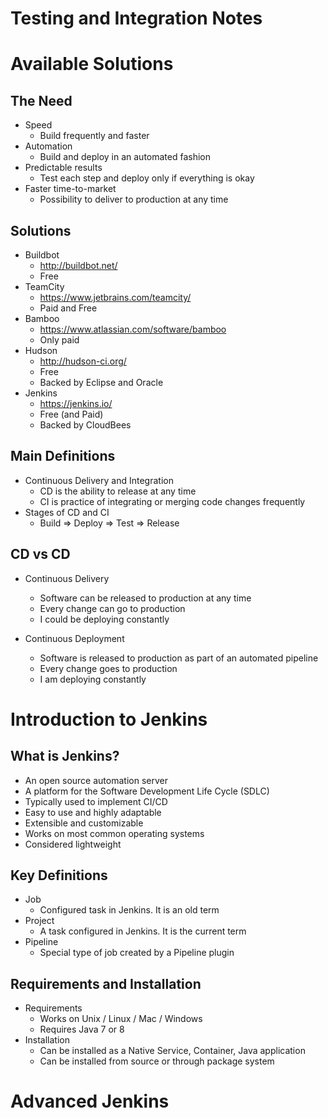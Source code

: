 # Testing and Integration Notes

# Available Solutions

## The Need

- Speed
    - Build frequently and faster
- Automation
    - Build and deploy in an automated fashion
- Predictable results
    - Test each step and deploy only if everything is okay
- Faster time-to-market
    - Possibility to deliver to production at any time

## Solutions

- Buildbot
    - http://buildbot.net/
    - Free
- TeamCity
    - https://www.jetbrains.com/teamcity/ 
    - Paid and Free
- Bamboo
    - https://www.atlassian.com/software/bamboo 
    - Only paid
- Hudson
    - http://hudson-ci.org/
    - Free
    - Backed by Eclipse and Oracle
- Jenkins
    - https://jenkins.io/ 
    - Free (and Paid)
    - Backed by CloudBees

## Main Definitions

- Continuous Delivery and Integration
    - CD is the ability to release at any time
    - CI is practice of integrating or merging code changes frequently  
- Stages of CD and CI
    - Build => Deploy => Test => Release

## CD vs CD

- Continuous Delivery
    - Software can be released to production at any time
    - Every change can go to production
    - I could be deploying constantly

- Continuous Deployment
    - Software is released to production as part of an automated pipeline
    - Every change goes to production
    - I am deploying constantly       

# Introduction to Jenkins

## What is Jenkins?

- An open source automation server
- A platform for the Software Development Life Cycle (SDLC)
- Typically used to implement CI/CD
- Easy to use and highly adaptable
- Extensible and customizable
- Works on most common operating systems
- Considered lightweight

## Key Definitions

- Job
    - Configured task in Jenkins. It is an old term
- Project
    - A task configured in Jenkins. It is the current term
- Pipeline
    - Special type of job created by a Pipeline plugin

## Requirements and Installation

- Requirements
    - Works on Unix / Linux / Mac / Windows
    - Requires Java 7 or 8
- Installation
    - Can be installed as a Native Service, Container, Java application
    - Can be installed from source or through package system

# Advanced Jenkins